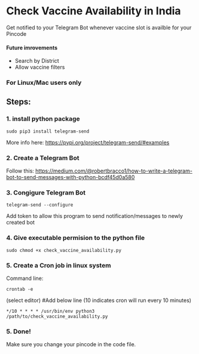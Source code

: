 # Check Vaccine Availability in India
Get notified to your Telegram Bot whenever vaccine slot is availble for your Pincode

#### Future imrovements
- Search by District
- Allow vaccine filters 


### For Linux/Mac users only
## Steps:
### 1. install python package
```
sudo pip3 install telegram-send
```
More info here: https://pypi.org/project/telegram-send/#examples

### 2. Create a Telegram Bot
Follow this: https://medium.com/@robertbracco1/how-to-write-a-telegram-bot-to-send-messages-with-python-bcdf45d0a580

### 3. Congigure Telegram Bot
```
telegram-send --configure
```
Add token to allow this program to send notification/messages to newly created bot

### 4. Give executable permision to the python file
```
sudo chmod +x check_vaccine_availability.py
```

### 5. Create a Cron job in linux system
Command line:
```
crontab -e
```
(select editor)
#Add below line (10 indicates cron will run every 10 minutes)
```
*/10 * * * * /usr/bin/env python3 /path/to/check_vaccine_availability.py
```

### 5. Done!

Make sure you change your pincode in the code file.
